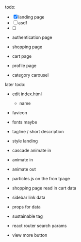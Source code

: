 todo:

- [x] landing page
- [ ] asdf
- [ ]

- authentication page
- shopping page
- cart page
- profile page

- category carousel

later todo:

- edit index.html
  - name
- favicon
- fonts maybe
- tagline / short description
- style landing

- cascade animate in
- animate in
- animate out

- particles js on the fron tpage

- shopping page read in cart data
- sidebar link data

- props for data

- sustainable tag
- react router search params
- view more button
